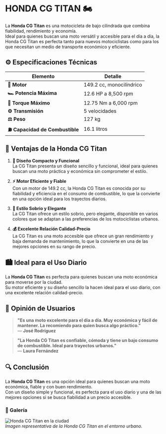 # **HONDA CG TITAN** 🏍️

La **Honda CG Titan** es una motocicleta de bajo cilindrada que combina fiabilidad, rendimiento y economía.  
Ideal para quienes buscan una moto versátil y accesible para el día a día, la Honda CG Titan es perfecta tanto para nuevos motociclistas como para los que necesitan un medio de transporte económico y eficiente.

## ⚙️ **Especificaciones Técnicas**

| **Elemento**                    | **Detalle**              |
| ------------------------------- | ------------------------ |
| **🔧 Motor**                    | 149.2 cc, monocilíndrico |
| **🏎️ Potencia Máxima**          | 12.6 HP a 8,500 rpm      |
| **🔄 Torque Máximo**            | 12.75 Nm a 6,000 rpm     |
| **⚙️ Transmisión**              | 5 velocidades            |
| **⚖️ Peso**                     | 127 kg                   |
| **⛽ Capacidad de Combustible** | 16.1 litros              |

## 🌟 **Ventajas de la Honda CG Titan**

1. **📏 Diseño Compacto y Funcional**  
   La CG Titan presenta un diseño sencillo y funcional, ideal para quienes buscan una moto práctica y económica sin comprometer el estilo.

2. **⚡ Motor Eficiente y Fiable**  
   Con un motor de 149.2 cc, la Honda CG Titan es conocida por su fiabilidad y eficiencia en el consumo de combustible, lo que la convierte en una opción ideal para los trayectos diarios.

3. **🎨 Estilo Sobrio y Elegante**  
   La CG Titan ofrece un estilo sobrio, pero elegante, disponible en varios colores que se adaptan a las preferencias de los motociclistas urbanos.

4. **💰 Excelente Relación Calidad-Precio**  
   La CG Titan es una moto accesible que ofrece un gran rendimiento y baja demanda de mantenimiento, lo que la convierte en una de las mejores opciones en su rango de precio.

## 🏙️ **Ideal para el Uso Diario**

La **Honda CG Titan** es perfecta para quienes buscan una moto económica para moverse por la ciudad.  
Su motor eficiente y su diseño sencillo la hacen ideal para el uso diario, con una excelente relación calidad-precio.

## 💬 **Opinión de Usuarios**

> **"Es una moto excelente para el día a día. Muy económica y fácil de mantener. La recomiendo para quien busca algo práctico."**  
> — **José Rodríguez**

> **"La Honda CG Titan es confiable, cómoda y tiene un bajo consumo de combustible. Ideal para trayectos urbanos."**  
> — **Laura Fernández**

## 🔍 **Conclusión**

La **Honda CG Titan** es una opción ideal para quienes buscan una moto económica, fiable y con buen rendimiento.  
Con un diseño simple y funcional, es perfecta para el uso diario y una de las mejores opciones si se busca fiabilidad a un precio accesible.

### 📸 **Galería**

![Honda CG Titan en la ciudad](https://lamoto.com.ar/wp-content/uploads/2016/01/Honda-CG-150-titan.jpg)  
_Imagen representativa de la Honda CG Titan en el entorno urbano._
